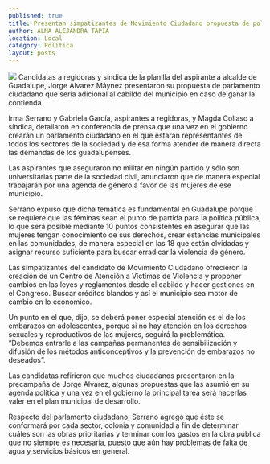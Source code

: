 ```yaml
---
published: true
title: Presentan simpatizantes de Movimiento Ciudadano propuesta de política pública
author: ALMA ALEJANDRA TAPIA
location: Local
category: Política
layout: posts
---
```


![](http://i.imgur.com/5CqoXlcm.jpg)
Candidatas a regidoras y síndica de la planilla del aspirante a alcalde de Guadalupe, Jorge Alvarez Máynez  presentaron su propuesta de parlamento ciudadano que sería adicional al cabildo del municipio en caso de ganar la contienda.

Irma Serrano y Gabriela García, aspirantes a regidoras, y Magda Collaso a síndica, detallaron en conferencia de prensa que una vez en el gobierno crearán un parlamento ciudadano en el que estarán representantes de todos los sectores de la sociedad y de esa forma atender de manera directa las demandas de los guadalupenses. 

Las aspirantes que aseguraron no militar en ningún partido y sólo son universitarias parte de la sociedad civil, anunciaron que de manera especial trabajarán por una agenda de género a favor de las mujeres de ese municipio. 

Serrano expuso que dicha temática es fundamental en Guadalupe porque se requiere que las féminas sean el punto de partida para la política pública, lo que será posible mediante 10 puntos consistentes en asegurar que las mujeres tengan conocimiento de sus derechos, crear  estancias municipales en las comunidades, de manera especial en las 18 que están olvidadas y asignar recurso suficiente para buscar erradicar la violencia de género. 

Las simpatizantes del candidato de Movimiento Ciudadano  ofrecieron la creación de un Centro de Atención a Víctimas de Violencia y proponer cambios en las leyes y reglamentos desde el cabildo y hacer gestiones en el Congreso. Buscar créditos blandos y así el municipio sea motor de cambio en lo económico.

Un punto en el que, dijo, se deberá poner especial atención es el de los embarazos en adolescentes, porque si no hay atención en los derechos sexuales y reproductivos de las mujeres, seguirá la problemática. “Debemos entrarle a las campañas permanentes de sensibilización y difusión de los métodos anticonceptivos y la prevención de embarazos no deseados”.

Las candidatas refirieron que muchos ciudadanos presentaron en la precampaña de Jorge Alvarez, algunas propuestas que las asumió en su agenda política y una vez en el gobierno la principal tarea será hacerlas valer en el plan municipal de desarrollo.

Respecto del parlamento ciudadano, Serrano agregó que éste se conformará por cada sector, colonia y comunidad a fin de determinar cuáles son las obras prioritarias y terminar con los gastos en la obra pública que no siempre es necesaria, puesto que aún hay problemas de falta de agua y servicios básicos en general. 
